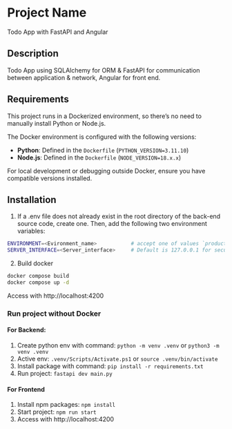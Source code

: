 # Project Name
Todo App with FastAPI and Angular

## Description
Todo App using SQLAlchemy for ORM & FastAPI for communication between application & network, Angular for front end.

## Requirements

This project runs in a Dockerized environment, so there’s no need to manually install Python or Node.js.

The Docker environment is configured with the following versions:
- **Python**: Defined in the `Dockerfile` (`PYTHON_VERSION=3.11.10`)
- **Node.js**: Defined in the `Dockerfile` (`NODE_VERSION=18.x.x`)

For local development or debugging outside Docker, ensure you have compatible versions installed.

## Installation

1. If a .env file does not already exist in the root directory of the back-end source code, create one. Then, add the following two environment variables:
```bash
ENVIRONMENT=<Evironment_name>           # accept one of values `production` or `development`. Default is `development`
SERVER_INTERFACE=<Server_interface>     # Default is 127.0.0.1 for security (if you want to access server from other host, set to 0.0.0.0)
```

2. Build docker
```sh
docker compose build
docker compose up -d
```

Access with http://localhost:4200

### Run project without Docker
#### For Backend:
1. Create python env with command: `python -m venv .venv` or `python3 -m venv .venv`
2. Active env: `.venv/Scripts/Activate.ps1` or `source .venv/bin/activate`
3. Install package with command: `pip install -r requirements.txt`
4. Run project: `fastapi dev main.py`

#### For Frontend
1. Install npm packages: `npm install`
2. Start project: `npm run start`
3. Access with http://localhost:4200
